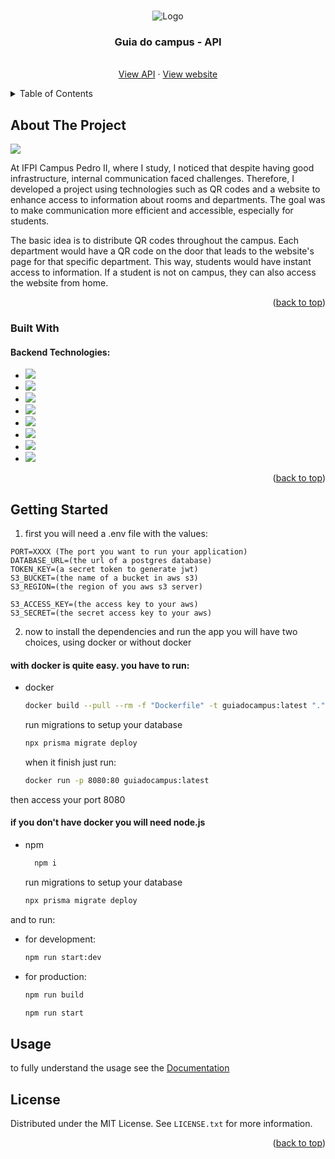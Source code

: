 
<a name="readme-top"></a>

<br />
<div align="center">
    <img src="https://live.staticflickr.com/65535/53415183739_0678a49b6d.jpg" alt="Logo">
  

  <h3 align="center">Guia do campus - API</h3>

  <p align="center">
    <br />
    <a href="https://guiadocampus-jln105qc.b4a.run">View API</a>
    ·
    <a href="https://guiadocampus.vercel.app/">View website</a>
  </p>
</div>



<!-- TABLE OF CONTENTS -->
<details>
  <summary>Table of Contents</summary>
  <ol>
    <li>
      <a href="#about-the-project">About The Project</a>
      <ul>
        <li><a href="#built-with">Built With</a></li>
      </ul>
    </li>
    <li>
      <a href="#getting-started">Getting Started</a>
      <ul>
        <li><a href="#prerequisites">Prerequisites</a></li>
        <li><a href="#installation">Installation</a></li>
      </ul>
    </li>
    <li><a href="#usage">Usage</a></li>
    <li><a href="#roadmap">Roadmap</a></li>
    <li><a href="#contributing">Contributing</a></li>
    <li><a href="#license">License</a></li>
    <li><a href="#contact">Contact</a></li>
    <li><a href="#acknowledgments">Acknowledgments</a></li>
  </ol>
</details>



<!-- ABOUT THE PROJECT -->
## About The Project

<img src="https://live.staticflickr.com/65535/53415030818_2398366cd4_z.jpg" />

At IFPI Campus Pedro II, where I study, I noticed that despite having good infrastructure, internal communication faced challenges. Therefore, I developed a project using technologies such as QR codes and a website to enhance access to information about rooms and departments. The goal was to make communication more efficient and accessible, especially for students.

The basic idea is to distribute QR codes throughout the campus. Each department would have a QR code on the door that leads to the website's page for that specific department. This way, students would have instant access to information. If a student is not on campus, they can also access the website from home.

<p align="right">(<a href="#readme-top">back to top</a>)</p>



### Built With

#### Backend Technologies: 

* <a href="https://nodejs.org/en">
    <img src="https://img.shields.io/badge/node.js-6DA55F?style=for-the-badge&logo=node.js&logoColor=white">
    </a>
* <a href="https://nestjs.com/">
    <img src="https://img.shields.io/badge/nestjs-%23E0234E.svg?style=for-the-badge&logo=nestjs&logoColor=white">
    </a>
* <a href="https://www.typescriptlang.org/">
    <img src="https://img.shields.io/badge/typescript-%23007ACC.svg?style=for-the-badge&logo=typescript&logoColor=white">
    </a>
* <a href="https://www.postgresql.org/">
    <img src="https://img.shields.io/badge/postgres-%23316192.svg?style=for-the-badge&logo=postgresql&logoColor=white">
    </a>
* <a href="https://www.prisma.io/">
    <img src="https://img.shields.io/badge/Prisma-3982CE?style=for-the-badge&logo=Prisma&logoColor=white">
    </a>
* <a href="https://aws.amazon.com">
    <img src="https://img.shields.io/badge/AWS-%23FF9900.svg?style=for-the-badge&logo=amazon-aws&logoColor=white">
    </a>
* <a href="https://www.docker.com/">
    <img src="https://img.shields.io/badge/docker-%230db7ed.svg?style=for-the-badge&logo=docker&logoColor=white">
    </a>
* <a href="https://swagger.io/">
    <img src="https://img.shields.io/badge/-Swagger-%23Clojure?style=for-the-badge&logo=swagger&logoColor=white">
    </a>

<p align="right">(<a href="#readme-top">back to top</a>)</p>



<!-- GETTING STARTED -->
## Getting Started
1. first you will need a .env file with the values:
```
PORT=XXXX (The port you want to run your application)
DATABASE_URL=(the url of a postgres database)
TOKEN_KEY=(a secret token to generate jwt)
S3_BUCKET=(the name of a bucket in aws s3)
S3_REGION=(the region of you aws s3 server)

S3_ACCESS_KEY=(the access key to your aws)
S3_SECRET=(the secret access key to your aws)
```
2. now to install the dependencies and run the app you will have two choices, using docker or without docker

#### with docker is quite easy. you have to run:

* docker
    ```sh
    docker build --pull --rm -f "Dockerfile" -t guiadocampus:latest "."
    ```
    run migrations to setup your database
    ```sh
    npx prisma migrate deploy
    ```
    when it finish just run:
    ```sh
    docker run -p 8080:80 guiadocampus:latest
    ```
then access your port 8080

#### if you don't have docker you will need node.js
* npm
  ```sh
    npm i
  ```
  run migrations to setup your database
    ```sh
    npx prisma migrate deploy
    ```
and to run:

* for development:
    ```sh
    npm run start:dev
    ```

* for production:
    ```sh
    npm run build
    ```
    ```sh
    npm run start
    ```


<!-- USAGE EXAMPLES -->
## Usage

to fully understand the usage see the [Documentation](https://guiadocampus-jln105qc.b4a.run/api)

<!-- LICENSE -->
## License

Distributed under the MIT License. See `LICENSE.txt` for more information.

<p align="right">(<a href="#readme-top">back to top</a>)</p>


